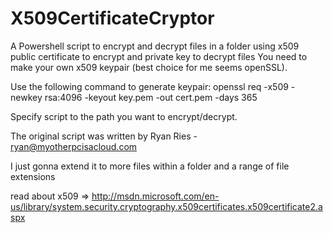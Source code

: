 # X509CertificateCryptor
A Powershell script to encrypt and decrypt files in a folder using x509 public certificate to encrypt and private key to decrypt files
You need to make your own x509 keypair (best choice for me seems openSSL).

Use the following command to generate keypair: openssl req -x509 -newkey rsa:4096 -keyout key.pem -out cert.pem -days 365

Specify script to the path you want to encrypt/decrypt.

The original script was written by Ryan Ries - ryan@myotherpcisacloud.com

I just gonna extend it to more files within a folder and a range of file extensions

read about x509 => http://msdn.microsoft.com/en-us/library/system.security.cryptography.x509certificates.x509certificate2.aspx


